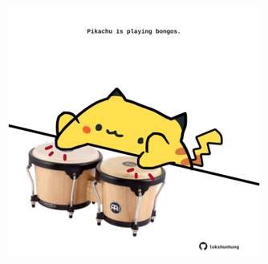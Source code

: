 <!-- built at 07/01/2022, 13:06:43 UTC -->
<p align="center">
  <img width="500" height="500" src="./ReadmeImage.svg">
</p>
